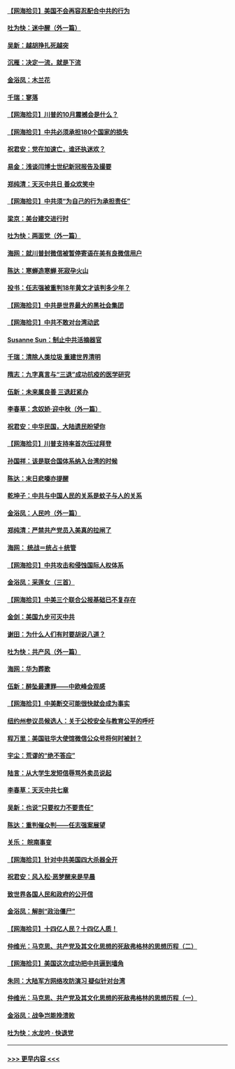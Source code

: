 #### [【网海拾贝】美国不会再容忍配合中共的行为](../pages/nsc993/n12433808.md?t=09271951) 
#### [吐为快：迷中醒（外一篇）](../pages/nsc993/n12433585.md?t=09271951) 
#### [吴新：越胡挣扎死越突](../pages/nsc993/n12433562.md?t=09271951) 
#### [沉雁：决定一流，就是下流](../pages/nsc993/n12432128.md?t=09271951) 
#### [金浴凤：木兰花](../pages/nsc993/n12432124.md?t=09271951) 
#### [千瑞：寥落](../pages/nsc993/n12432071.md?t=09271951) 
#### [【网海拾贝】川普的10月震撼会是什么？](../pages/nsc993/n12431624.md?t=09271951) 
#### [【网海拾贝】中共必须承担180个国家的损失](../pages/nsc993/n12428893.md?t=09271951) 
#### [祝君安：党在加速亡，谁还执迷欢？](../pages/nsc993/n12428652.md?t=09271951) 
#### [易金：浅谈闫博士世纪新冠报告及撮要](../pages/nsc993/n12426822.md?t=09271951) 
#### [郑纯清：天灭中共日 善众欢笑中](../pages/nsc993/n12426784.md?t=09271951) 
#### [【网海拾贝】中共须“为自己的行为承担责任”](../pages/nsc993/n12426067.md?t=09271951) 
#### [梁京：美台建交进行时](../pages/nsc993/n12424066.md?t=09271951) 
#### [吐为快：两面党（外一篇）](../pages/nsc993/n12424043.md?t=09271951) 
#### [海网：就川普封微信被暂停寄语在美有良微信用户](../pages/nsc993/n12424021.md?t=09271951) 
#### [陈达：寒蝉造寒蝉 死寂孕火山](../pages/nsc993/n12423958.md?t=09271951) 
#### [投书：任志强被重判18年黄文才该判多少年？](../pages/nsc993/n12423672.md?t=09271951) 
#### [【网海拾贝】中共是世界最大的黑社会集团](../pages/nsc993/n12423543.md?t=09271951) 
#### [【网海拾贝】中共不敢对台湾动武](../pages/nsc993/n12421418.md?t=09271951) 
#### [Susanne Sun：制止中共活摘器官](../pages/nsc993/n12419654.md?t=09271951) 
#### [千瑞：清除人类垃圾 重建世界清明](../pages/nsc993/n12419414.md?t=09271951) 
#### [隋志：九字真言与“三退”成功抗疫的医学研究](../pages/nsc993/n12419248.md?t=09271951) 
#### [伍新：未来属良善 三退赶紧办](../pages/nsc993/n12418496.md?t=09271951) 
#### [李春草：念奴娇·迎中秋（外一篇）](../pages/nsc993/n12418465.md?t=09271951) 
#### [祝君安：中华民国，大陆遗民盼望你](../pages/nsc993/n12418089.md?t=09271951) 
#### [【网海拾贝】川普支持率首次压过拜登](../pages/nsc993/n12418050.md?t=09271951) 
#### [孙国祥：该是联合国体系纳入台湾的时候](../pages/nsc993/n12417369.md?t=09271951) 
#### [陈达：末日悲嚎亦提醒](../pages/nsc993/n12416736.md?t=09271951) 
#### [乾坤子：中共与中国人民的关系是蚊子与人的关系](../pages/nsc993/n12416632.md?t=09271951) 
#### [金浴凤：人民吟（外一篇）](../pages/nsc993/n12416567.md?t=09271951) 
#### [郑纯清：严禁共产党员入美真的拉闸了](../pages/nsc993/n12416550.md?t=09271951) 
#### [海网： 统战＝统占＋统管](../pages/nsc993/n12416404.md?t=09271951) 
#### [【网海拾贝】中共攻击和侵蚀国际人权体系](../pages/nsc993/n12416250.md?t=09271951) 
#### [金浴凤：采莲女（三首）](../pages/nsc993/n12415517.md?t=09271951) 
#### [【网海拾贝】中美三个联合公报基础已不复存在](../pages/nsc993/n12415054.md?t=09271951) 
#### [金剑：美国九步可灭中共](../pages/nsc993/n12413183.md?t=09271951) 
#### [谢田：为什么人们有时要胡说八道？](../pages/nsc993/n12411861.md?t=09271951) 
#### [吐为快：共产风（外一篇）](../pages/nsc993/n12411761.md?t=09271951) 
#### [海网：华为葬歌](../pages/nsc993/n12410381.md?t=09271951) 
#### [伍新：醉坠最遭罪——中欧峰会观感](../pages/nsc993/n12410364.md?t=09271951) 
#### [【网海拾贝】中美断交可能很快就会成为事实](../pages/nsc993/n12409495.md?t=09271951) 
#### [纽约州参议员候选人：关于公校安全与教育公平的呼吁](../pages/nsc993/n12409228.md?t=09271951) 
#### [程万里：美国驻华大使馆微信公众号将何时被封？](../pages/nsc993/n12407397.md?t=09271951) 
#### [宇尘：荒谬的“绝不答应”](../pages/nsc993/n12407360.md?t=09271951) 
#### [陆言：从大学生发短信辱骂外卖员说起](../pages/nsc993/n12407285.md?t=09271951) 
#### [李春草：天灭中共七章](../pages/nsc993/n12406988.md?t=09271951) 
#### [吴新：也说“只要权力不要责任”](../pages/nsc993/n12406966.md?t=09271951) 
#### [陈达：重判催众判——任志强案展望](../pages/nsc993/n12404540.md?t=09271951) 
#### [关乐： 皖南事变](../pages/nsc993/n12404288.md?t=09271951) 
#### [【网海拾贝】针对中共美国四大杀器全开](../pages/nsc993/n12404172.md?t=09271951) 
#### [祝君安：风入松‧恶梦醒来是早晨](../pages/nsc993/n12401953.md?t=09271951) 
#### [致世界各国人民和政府的公开信](../pages/nsc993/n12401824.md?t=09271951) 
#### [金浴凤：解剖“政治僵尸”](../pages/nsc993/n12401808.md?t=09271951) 
#### [【网海拾贝】十四亿人民？十四亿人质！](../pages/nsc993/n12401708.md?t=09271951) 
#### [仲维光：马克思、共产党及其文化思想的死敌弗格林的思想历程（二）](../pages/nsc993/n12399107.md?t=09271951) 
#### [【网海拾贝】美国这次成功把中共逼到墙角](../pages/nsc993/n12400173.md?t=09271951) 
#### [朱同：大陆军方网络攻防演习 疑似针对台湾](../pages/nsc993/n12399868.md?t=09271951) 
#### [仲维光：马克思、共产党及其文化思想的死敌弗格林的思想历程（一）](../pages/nsc993/n12398341.md?t=09271951) 
#### [金浴凤：战争岂能挽溃败](../pages/nsc993/n12398855.md?t=09271951) 
#### [吐为快：水龙吟 · 快退党](../pages/nsc993/n12398849.md?t=09271951) 

----
#### [ >>> 更早内容 <<< ](../indexes/nsc993-earlier.md)
